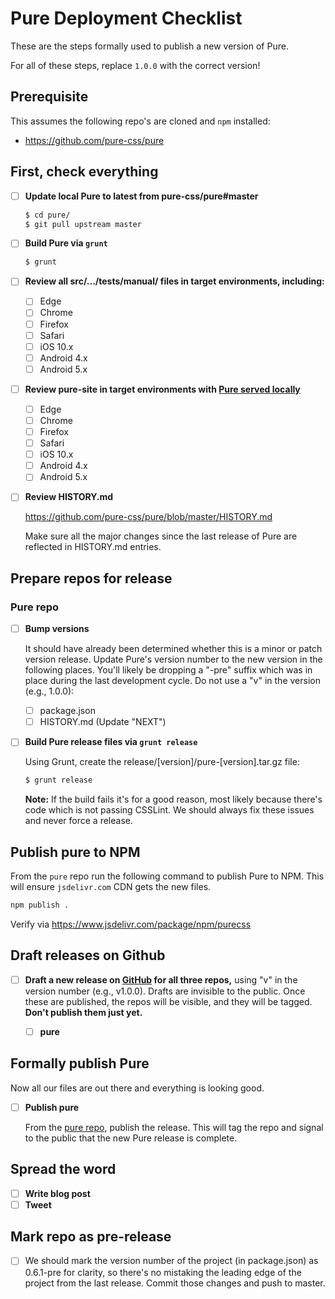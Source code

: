 # Pure Deployment Checklist

These are the steps formally used to publish a new version of Pure.

For all of these steps, replace `1.0.0` with the correct version!

## Prerequisite

This assumes the following repo's are cloned and `npm` installed:

- https://github.com/pure-css/pure

## First, check everything

- [ ] **Update local Pure to latest from pure-css/pure#master**

  ```bash
  $ cd pure/
  $ git pull upstream master
  ```

- [ ] **Build Pure via `grunt`**

  ```bash
  $ grunt
  ```

- [ ] **Review all src/.../tests/manual/ files in target environments, including:**

  - [ ] Edge
  - [ ] Chrome
  - [ ] Firefox
  - [ ] Safari
  - [ ] iOS 10.x
  - [ ] Android 4.x
  - [ ] Android 5.x

- [ ] **Review pure-site in target environments with [Pure served locally](https://github.com/pure-css/pure-site/blob/master/README.md#running-with-pure-served-locally)**

  - [ ] Edge
  - [ ] Chrome
  - [ ] Firefox
  - [ ] Safari
  - [ ] iOS 10.x
  - [ ] Android 4.x
  - [ ] Android 5.x

- [ ] **Review HISTORY.md**

  https://github.com/pure-css/pure/blob/master/HISTORY.md

  Make sure all the major changes since the last release of Pure are reflected in HISTORY.md entries.

## Prepare repos for release

### Pure repo

- [ ] **Bump versions**

  It should have already been determined whether this is a minor or patch version release. Update Pure's version number to the new version in the following places. You'll likely be dropping a "-pre" suffix which was in place during the last development cycle. Do not use a "v" in the version (e.g., 1.0.0):

  - [ ] package.json
  - [ ] HISTORY.md (Update "NEXT")

- [ ] **Build Pure release files via `grunt release`**

  Using Grunt, create the release/[version]/pure-[version].tar.gz file:

  ```bash
  $ grunt release
  ```

  **Note:** If the build fails it's for a good reason, most likely because there's code which is not passing CSSLint. We should always fix these issues and never force a release.

## Publish pure to NPM

From the `pure` repo run the following command to publish Pure to NPM. This will ensure `jsdelivr.com` CDN gets the new files.

```bash
npm publish .
```

Verify via https://www.jsdelivr.com/package/npm/purecss

## Draft releases on Github

- [ ] **Draft a new release on [GitHub](https://github.com/pure-css/pure/releases) for all three repos,** using "v" in the version number (e.g., v1.0.0). Drafts are invisible to the public. Once these are published, the repos will be visible, and they will be tagged. **Don't publish them just yet.**

  - [ ] **pure**

## Formally publish Pure

Now all our files are out there and everything is looking good.

- [ ] **Publish pure**

  From the [pure repo](https://github.com/pure-css/pure/releases), publish the release. This will tag the repo and signal to the public that the new Pure release is complete.

## Spread the word

- [ ] **Write blog post**
- [ ] **Tweet**

## Mark repo as pre-release

- [ ] We should mark the version number of the project (in package.json) as 0.6.1-pre for clarity, so there's no mistaking the leading edge of the project from the last release. Commit those changes and push to master.
